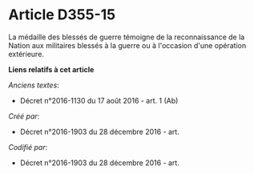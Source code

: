 # Article D355-15

La médaille des blessés de guerre témoigne de la reconnaissance de la Nation aux militaires blessés à la guerre ou à
l'occasion d'une opération extérieure.

**Liens relatifs à cet article**

_Anciens textes_:

  - Décret n°2016-1130 du 17 août 2016 - art. 1 (Ab)

_Créé par_:

  - Décret n°2016-1903 du 28 décembre 2016 - art.

_Codifié par_:

  - Décret n°2016-1903 du 28 décembre 2016 - art.
